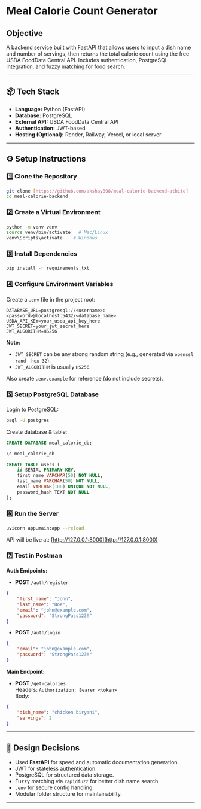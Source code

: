 # Meal Calorie Count Generator

## Objective
A backend service built with FastAPI that allows users to input a dish name and number of servings, then returns the total calorie count using the free USDA FoodData Central API. Includes authentication, PostgreSQL integration, and fuzzy matching for food search.

---

## 📦 Tech Stack
- **Language:** Python (FastAPI)
- **Database:** PostgreSQL
- **External API:** USDA FoodData Central API
- **Authentication:** JWT-based
- **Hosting (Optional):** Render, Railway, Vercel, or local server

---

## ⚙️ Setup Instructions

### 1️⃣ Clone the Repository
```bash
git clone [https://github.com/akshay808/meal-calorie-backend-athite]
cd meal-calorie-backend
```

### 2️⃣ Create a Virtual Environment
```bash
python -m venv venv
source venv/bin/activate   # Mac/Linux
venv\Scripts\activate    # Windows
```

### 3️⃣ Install Dependencies
```bash
pip install -r requirements.txt
```

### 4️⃣ Configure Environment Variables
Create a `.env` file in the project root:
```env
DATABASE_URL=postgresql://<username>:<password>@localhost:5432/<database_name>
USDA_API_KEY=your_usda_api_key_here
JWT_SECRET=your_jwt_secret_here
JWT_ALGORITHM=HS256
```

**Note:**
- `JWT_SECRET` can be any strong random string (e.g., generated via `openssl rand -hex 32`).
- `JWT_ALGORITHM` is usually `HS256`.

Also create `.env.example` for reference (do not include secrets).

### 5️⃣ Setup PostgreSQL Database
Login to PostgreSQL:
```bash
psql -U postgres
```
Create database & table:
```sql
CREATE DATABASE meal_calorie_db;

\c meal_calorie_db

CREATE TABLE users (
    id SERIAL PRIMARY KEY,
    first_name VARCHAR(50) NOT NULL,
    last_name VARCHAR(50) NOT NULL,
    email VARCHAR(100) UNIQUE NOT NULL,
    password_hash TEXT NOT NULL
);
```

### 6️⃣ Run the Server
```bash
uvicorn app.main:app --reload
```
API will be live at: [http://127.0.0.1:8000](http://127.0.0.1:8000)

### 7️⃣ Test in Postman
**Auth Endpoints:**
- **POST** `/auth/register`
```json
{
    "first_name": "John",
    "last_name": "Doe",
    "email": "john@example.com",
    "password": "StrongPass123!"
}
```
- **POST** `/auth/login`
```json
{
    "email": "john@example.com",
    "password": "StrongPass123!"
}
```

**Main Endpoint:**
- **POST** `/get-calories`  
Headers: `Authorization: Bearer <token>`  
Body:
```json
{
    "dish_name": "chicken biryani",
    "servings": 2
}
```

---

## 📌 Design Decisions
- Used **FastAPI** for speed and automatic documentation generation.
- JWT for stateless authentication.
- PostgreSQL for structured data storage.
- Fuzzy matching via `rapidfuzz` for better dish name search.
- `.env` for secure config handling.
- Modular folder structure for maintainability.

---